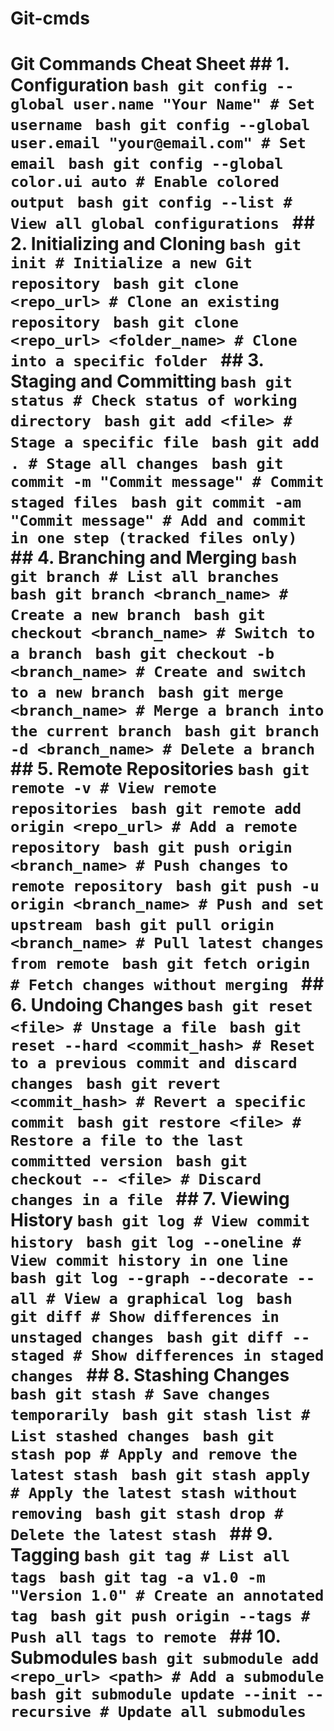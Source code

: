 # Git-cmds


# Git Commands Cheat Sheet ## 1. Configuration ```bash git config --global user.name "Your Name" # Set username ``` ```bash git config --global user.email "your@email.com" # Set email ``` ```bash git config --global color.ui auto # Enable colored output ``` ```bash git config --list # View all global configurations ``` ## 2. Initializing and Cloning ```bash git init # Initialize a new Git repository ``` ```bash git clone <repo_url> # Clone an existing repository ``` ```bash git clone <repo_url> <folder_name> # Clone into a specific folder ``` ## 3. Staging and Committing ```bash git status # Check status of working directory ``` ```bash git add <file> # Stage a specific file ``` ```bash git add . # Stage all changes ``` ```bash git commit -m "Commit message" # Commit staged files ``` ```bash git commit -am "Commit message" # Add and commit in one step (tracked files only) ``` ## 4. Branching and Merging ```bash git branch # List all branches ``` ```bash git branch <branch_name> # Create a new branch ``` ```bash git checkout <branch_name> # Switch to a branch ``` ```bash git checkout -b <branch_name> # Create and switch to a new branch ``` ```bash git merge <branch_name> # Merge a branch into the current branch ``` ```bash git branch -d <branch_name> # Delete a branch ``` ## 5. Remote Repositories ```bash git remote -v # View remote repositories ``` ```bash git remote add origin <repo_url> # Add a remote repository ``` ```bash git push origin <branch_name> # Push changes to remote repository ``` ```bash git push -u origin <branch_name> # Push and set upstream ``` ```bash git pull origin <branch_name> # Pull latest changes from remote ``` ```bash git fetch origin # Fetch changes without merging ``` ## 6. Undoing Changes ```bash git reset <file> # Unstage a file ``` ```bash git reset --hard <commit_hash> # Reset to a previous commit and discard changes ``` ```bash git revert <commit_hash> # Revert a specific commit ``` ```bash git restore <file> # Restore a file to the last committed version ``` ```bash git checkout -- <file> # Discard changes in a file ``` ## 7. Viewing History ```bash git log # View commit history ``` ```bash git log --oneline # View commit history in one line ``` ```bash git log --graph --decorate --all # View a graphical log ``` ```bash git diff # Show differences in unstaged changes ``` ```bash git diff --staged # Show differences in staged changes ``` ## 8. Stashing Changes ```bash git stash # Save changes temporarily ``` ```bash git stash list # List stashed changes ``` ```bash git stash pop # Apply and remove the latest stash ``` ```bash git stash apply # Apply the latest stash without removing ``` ```bash git stash drop # Delete the latest stash ``` ## 9. Tagging ```bash git tag # List all tags ``` ```bash git tag -a v1.0 -m "Version 1.0" # Create an annotated tag ``` ```bash git push origin --tags # Push all tags to remote ``` ## 10. Submodules ```bash git submodule add <repo_url> <path> # Add a submodule ``` ```bash git submodule update --init --recursive # Update all submodules ```
